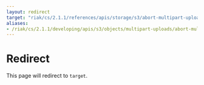 ```yaml
---
layout: redirect
target: "riak/cs/2.1.1/references/apis/storage/s3/abort-multipart-upload"
aliases:
- /riak/cs/2.1.1/developing/apis/s3/objects/multipart-uploads/abort-multipart-upload
---
```


# Redirect

This page will redirect to `target`.
